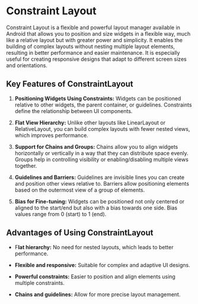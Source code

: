# Constraint Layout
Constraint Layout is a flexible and powerful layout manager available in Android that allows you to position and size widgets in a flexible way, much like a relative layout but with greater power and simplicity. It enables the building of complex layouts without nesting multiple layout elements, resulting in better performance and easier maintenance. It is especially useful for creating responsive designs that adapt to different screen sizes and orientations.

## Key Features of ConstraintLayout
1) **Positioning Widgets Using Constraints:** Widgets can be positioned relative to other widgets, the parent container, or guidelines. Constraints define the relationship between UI components.

2) **Flat View Hierarchy:** Unlike other layouts like LinearLayout or RelativeLayout, you can build complex layouts with fewer nested views, which improves performance.

3) **Support for Chains and Groups:** Chains allow you to align widgets horizontally or vertically in a way that they can distribute space evenly. Groups help in controlling visibility or enabling/disabling multiple views together.

4) **Guidelines and Barriers:** Guidelines are invisible lines you can create and position other views relative to. Barriers allow positioning elements based on the outermost view of a group of elements.

4) **Bias for Fine-tuning:** Widgets can be positioned not only centered or aligned to the start/end but also with a bias towards one side. Bias values range from 0 (start) to 1 (end).

## Advantages of Using ConstraintLayout
- F**lat hierarchy:** No need for nested layouts, which leads to better performance.

- **Flexible and responsive:** Suitable for complex and adaptive UI designs.

- **Powerful constraints:** Easier to position and align elements using multiple constraints.

- **Chains and guidelines:** Allow for more precise layout management.
